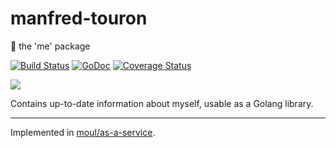 # manfred-touron
:runner: the 'me' package

[![Build Status](https://travis-ci.org/moul/manfred-touron.svg?branch=master)](https://travis-ci.org/moul/manfred-touron)
[![GoDoc](https://godoc.org/github.com/moul/manfred-touron?status.svg)](https://godoc.org/github.com/moul/manfred-touron)
[![Coverage Status](https://coveralls.io/repos/github/moul/manfred-touron/badge.svg?branch=master)](https://coveralls.io/github/moul/manfred-touron?branch=master)

![](https://avatars1.githubusercontent.com/u/94029?v=3&s=460)

Contains up-to-date information about myself, usable as a Golang library.

---

Implemented in [moul/as-a-service](https://github.com/moul/as-a-service).
